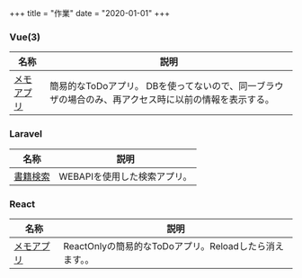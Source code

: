 +++
title = "作業"
date = "2020-01-01"
+++

### Vue(3)

|名称|説明|
|-|-|
|[メモアプリ](https://works.oyakata-life.net/memo_app/ '')|簡易的なToDoアプリ。  DBを使ってないので、同一ブラウザの場合のみ、再アクセス時に以前の情報を表示する。|

### Laravel
|名称|説明|
|-|-|
|[書籍検索](https://searchbooks.oyakata-life.net/ '')|WEBAPIを使用した検索アプリ。 |

### React
|名称|説明|
|-|-|
|[メモアプリ](https://works.oyakata-life.net/react-ts-memo-app/ '')|ReactOnlyの簡易的なToDoアプリ。Reloadしたら消えます。。 |

